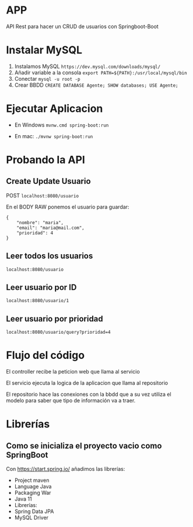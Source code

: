 # APP
API Rest para hacer un CRUD de usuarios con Springboot-Boot

# Instalar MySQL
1. Instalamos MySQL `https://dev.mysql.com/downloads/mysql/`
2. Añadir variable a la consola `export PATH=${PATH}:/usr/local/mysql/bin`
3. Conectar `mysql -u root -p` 
4. Crear BBDD `CREATE DATABASE Agente; SHOW databases; USE Agente;`

# Ejecutar Aplicacion
- En Windows `mvnw.cmd spring-boot:run`

- En mac: `./mvnw spring-boot:run`

# Probando la API

## Create Update Usuario 
POST `localhost:8080/usuario`

En el BODY RAW ponemos el usuario para guardar:
```
{
    "nombre": "maria",
    "email": "maria@mail.com",
    "prioridad": 4
}
```

## Leer todos los usuarios
`localhost:8080/usuario`

## Leer usuario por ID
`localhost:8080/usuario/1`

## Leer usuario por prioridad
`localhost:8080/usuario/query?prioridad=4`

# Flujo del código
El controller recibe la peticion web que llama al servicio

El servicio ejecuta la logica de la aplicacion que llama al repositorio

El repositorio hace las conexiones con la bbdd 
que a su vez utiliza el modelo para saber que tipo de información va a traer.

# Librerías 
## Como se inicializa el proyecto vacio como SpringBoot 
Con https://start.spring.io/ añadimos las librerías:
- Project maven
- Language Java
- Packaging War
- Java 11
- Librerías:
 - Spring Data JPA
 - MySQL Driver